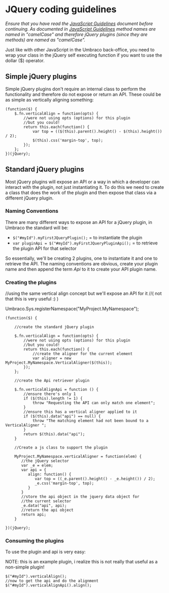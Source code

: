 # JQuery coding guidelines

_Ensure that you have read the [JavaScript Guidelines](js-guidelines.md) document before continuing. As documented in [JavaScript Guidelines](js-guidelines.md) method names are named in "camelCase" and therefore jQuery plugins (since they are methods) are named as "camelCase"._

Just like with other JavaScript in the Umbraco back-office, you need to wrap your class in the jQuery self executing function if you want to use the dollar ($) operator.

## Simple jQuery plugins
Simple jQuery plugins don't require an internal class to perform the functionality and therefore do not expose or return an API. These could be as simple as vertically aligning something:

	(function($) {
	    $.fn.verticalAlign = function(opts) {
	        //were not using opts (options) for this plugin
	        //but you could!
	        return this.each(function() {
	            var top = (($(this).parent().height() - $(this).height()) / 2);
	            $(this).css('margin-top', top);
	        });
	    };
	})(jQuery);

## Standard jQuery plugins
Most jQuery plugins will expose an API or a way in which a developer can interact with the plugin, not just instantiating it. To do this we need to create a class that does the work of the plugin and then expose that class via a different jQuery plugin.

### Naming Conventions
There are many different ways to expose an API for a jQuery plugin, in Umbraco the standard will be:

* `$("#myId").myFirstJQueryPlugin();` = to instantiate the plugin
* `var pluginApi = $("#myId").myFirstJQueryPluginApi();` = to retrieve the plugin API for that selector

So essentially, we'll be creating 2 plugins, one to instantiate it and one to retrieve the API. The naming conventions are obvious, create your plugin name and then append the term *Api* to it to create your API plugin name.

### Creating the plugins

//using the same vertical align concept but we'll expose an API for it
//( not that this is very useful :) )
 
Umbraco.Sys.registerNamespace("MyProject.MyNamespace");
 
	(function($) {
	     
	    //create the standard jQuery plugin
	 
	    $.fn.verticalAlign = function(opts) {
	        //were not using opts (options) for this plugin
	        //but you could!
	        return this.each(function() {
	            //create the aligner for the current element
	            var aligner = new MyProject.MyNamespace.VerticalAligner($(this));
	        });
	    };
	     
	    //create the Api retriever plugin
	 
	    $.fn.verticalAlignApi = function () {
	        //ensure there's only 1
	        if ($(this).length != 1) {
	            throw "Requesting the API can only match one element";
	        }
	        //ensure this has a vertical aligner applied to it
	        if ($(this).data("api") == null) {
	            throw "The matching element had not been bound to a VerticalAligner ";
	        }
	        return $(this).data("api");
	    }
	 
	    //Create a js class to support the plugin
	 
	    MyProject.MyNamespace.verticalAligner = function(elem) {
	       //the jQuery selector
	       var _e = elem;
	       var api = {
	          align: function() {
	             var top = ((_e.parent().height() - _e.height()) / 2);
	             _e.css('margin-top', top);
	          }
	       }
	       //store the api object in the jquery data object for 
	       //the current selector
	       _e.data("api", api);
	       //return the api object
	       return api;
	    }
	 
	})(jQuery);

### Consuming the plugins

To use the plugin and api is very easy:

NOTE: this is an example plugin, i realize this is not really that useful as a non-simple plugin!

	$("#myId").verticalAlign();
	//now to get the api and do the alignment
	$("#myId").verticalAlignApi().align();
